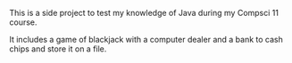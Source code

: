 This is a side project to test my knowledge of Java during my Compsci 11 course.

It includes a game of blackjack with a computer dealer and a bank to cash chips and store it on a file.
